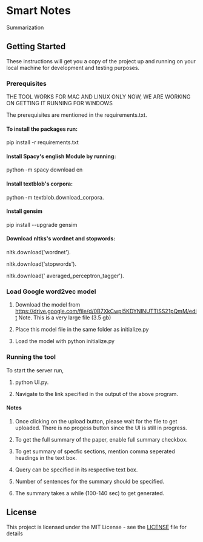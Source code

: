 # Smart Notes

Summarization

## Getting Started

These instructions will get you a copy of the project up and running on your local machine for development and testing purposes. 

### Prerequisites

THE TOOL WORKS FOR MAC AND LINUX ONLY NOW, WE ARE WORKING ON GETTING IT RUNNING FOR WINDOWS

The prerequisites are mentioned in the requirements.txt. 

#### To install the packages run:

pip install -r requirements.txt


#### Install Spacy's english Module by running:

python -m spacy download en


#### Install textblob's corpora:  

python -m textblob.download_corpora. 

#### Install gensim

pip install --upgrade gensim

#### Download nltks's wordnet and stopwords:  

nltk.download('wordnet'). 

nltk.download('stopwords'). 

nltk.download(' averaged_perceptron_tagger'). 

### Load Google word2vec model

1. Download the model from https://drive.google.com/file/d/0B7XkCwpI5KDYNlNUTTlSS21pQmM/edit
Note. This is a very large file (3.5 gb)

2. Place this model file in the same folder as initialize.py

3. Load the model with python initialize.py

### Running the tool

To start the server run,  

1. python UI.py. 


2. Navigate to the link specified in the output of the above program. 

#### Notes

1. Once clicking on the upload button, please wait for the file to get uploaded. There is no progess button since the UI is still in progress.  

2. To get the full summary of the paper, enable full summary checkbox.  
3. To get summary of specfic sections, mention comma seperated headings in the text box.  
4. Query can be specified in its respective text box. 
5. Number of sentences for the summary should be specified.  
6. The summary takes a while (100-140 sec) to get generated.



## License

This project is licensed under the MIT License - see the [LICENSE](LICENSE.md) file for details


